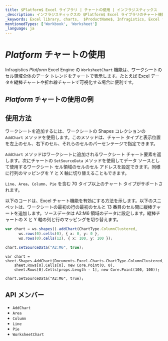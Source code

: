 ```yaml
---
title: $Platform$ Excel ライブラリ | チャートの使用 | インフラジスティックス
_description: インフラジスティックスの $Platform$ Excel ライブラリのチャート機能を使用して、ワークシートのセル領域全体のデータ トレンドをチャートで表示します。$ProductName$ Excel データを 70 種類以上のチャート タイプで可視化できます。
_keywords: Excel library, charts,  $ProductName$, Infragistics, Excel ライブラリ, チャート, インフラジスティックス
mentionedTypes: ['Workbook', 'Worksheet']
_language: ja
---
```

# $Platform$ チャートの使用

Infragistics $Platform$ Excel Engine の `WorksheetChart` 機能は、ワークシートのセル領域全体のデータ トレンドをチャートで表示します。たとえば Excel データを縦棒チャートや折れ線チャートで可視化する場合に便利です。

## $Platform$ チャートの使用の例


<code-view style="height: 500px"
           data-demos-base-url="{environment:dvDemosBaseUrl}"
           iframe-src="{environment:dvDemosBaseUrl}/excel/excel-library-working-with-charts"
           alt="$Platform$ チャートの使用の例"
           github-src="excel/excel-library/working-with-charts">
</code-view>

<div class="divider--half"></div>

## 使用方法
ワークシートを追加するには、ワークシートの Shapes コレクションの `AddChart` メソッドを使用します。このメソッドは、チャート タイプと表示位置を左上のセル、右下のセル、それらのセルのパーセンテージで指定できます。

`AddChart` メソッドはワークシートに追加されるワークシート チャート要素を返します。次にチャートの `SetSourceData` メソッドを使用してデータ ソースとして使用するワークシート セル領域のセルのセル アドレスを設定できます。同様に行列のマッピングを Y と X 軸に切り替えることもできます。

`Line`、`Area`、`Column`、`Pie` を含む 70 タイプ以上のチャート タイプがサポートされます。

以下のコードは、Excel チャート機能を有効にする方法を示します。以下のスニペットは、ワークシートの最初の行の最初のセルと 13 番目のセル間に縦棒チャートを追加します。ソースデータは A2:M6 領域のデータに設定します。縦棒チャートの  X と Y 軸の列と行のマッピングを切り替えます。

```ts
var chart = ws.shapes().addChart(ChartType.ColumnClustered,
      ws.rows(0).cells(0), { x: 0, y: 0 },
      ws.rows(0).cells(12), { x: 100, y: 100 });

chart.setSourceData("A2:M6", true);
```

```razor
var chart = sheet.Shapes.AddChart(Documents.Excel.Charts.ChartType.ColumnClustered,
    sheet.Rows[0].Cells[0], new Core.Point(0, 0),
    sheet.Rows[0].Cells[props.Length - 1], new Core.Point(100, 100));

chart.SetSourceData("A2:M6", true);
```

## API メンバー

 - `AddChart`
 - `Area`
 - `Column`
 - `Line`
 - `Pie`
 - `WorksheetChart`